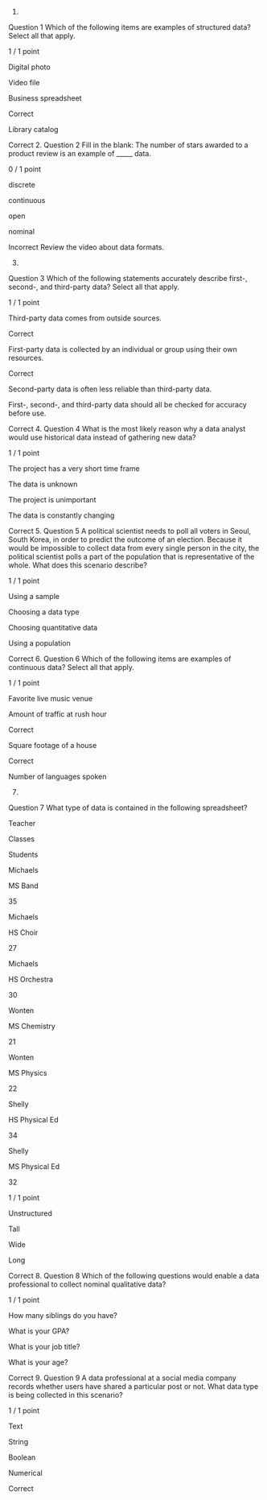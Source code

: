 1.
Question 1
Which of the following items are examples of structured data? Select all that apply.

1 / 1 point

Digital photo


Video file 


Business spreadsheet

Correct

Library catalog

Correct
2.
Question 2
Fill in the blank: The number of stars awarded to a product review is an example of _____ data.

0 / 1 point

discrete


continuous


open


nominal

Incorrect
Review 
the video about data formats.

3.
Question 3
Which of the following statements accurately describe first-, second-, and third-party data? Select all that apply.

1 / 1 point

Third-party data comes from outside sources. 

Correct

First-party data is collected by an individual or group using their own resources. 

Correct

Second-party data is often less reliable than third-party data.


First-, second-, and third-party data should all be checked for accuracy before use.

Correct
4.
Question 4
What is the most likely reason why a data analyst would use historical data instead of gathering new data?

1 / 1 point

The project has a very short time frame


The data is unknown


The project is unimportant


The data is constantly changing

Correct
5.
Question 5
A political scientist needs to poll all voters in Seoul, South Korea, in order to predict the outcome of an election. Because it would be impossible to collect data from every single person in the city, the political scientist polls a part of the population that is representative of the whole. What does this scenario describe? 

1 / 1 point

Using a sample


Choosing a data type


Choosing quantitative data


Using a population

Correct
6.
Question 6
Which of the following items are examples of continuous data? Select all that apply.

1 / 1 point

Favorite live music venue


Amount of traffic at rush hour

Correct

Square footage of a house

Correct

Number of languages spoken

7.
Question 7
What type of data is contained in the following spreadsheet?

Teacher

Classes

Students

Michaels

MS Band

35

Michaels

HS Choir

27

Michaels

HS Orchestra

30

Wonten

MS Chemistry

21

Wonten

MS Physics

22

Shelly

HS Physical Ed

34

Shelly

MS Physical Ed

32


1 / 1 point

Unstructured


Tall


Wide


Long

Correct
8.
Question 8
Which of the following questions would enable a data professional to collect nominal qualitative data?

1 / 1 point

How many siblings do you have?


What is your GPA?


What is your job title?


What is your age?

Correct
9.
Question 9
A data professional at a social media company records whether users have shared a particular post or not. What data type is being collected in this scenario?

1 / 1 point

Text


String


Boolean


Numerical

Correct
